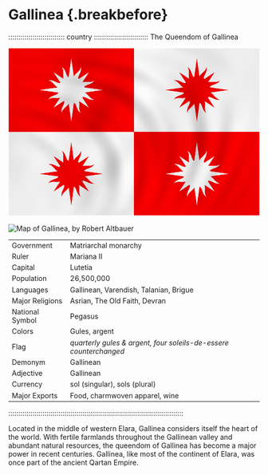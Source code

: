 # Gallinea                                        {.breakbefore}

:::::::::::::::::::::::::::: country :::::::::::::::::::::::::::
The Queendom of Gallinea

![Flag of Gallinea, by Robert P. Stefko](assets/Flags/Gallinea.png "Flag of Gallinea, by Robert P. Stefko")

![Map of Gallinea, by Robert Altbauer](assets/Maps/Full/Gallinea-blank-map.jpg "Map of Gallinea, by Robert Altbauer")

|                 |                                                                   |
| --------------- | ----------------------------------------------------------------- |
| Government      | Matriarchal monarchy                                              |
| Ruler           | Mariana II                                                        |
| Capital         | Lutetia                                                           |
| Population      | 26,500,000                                                        |
| Languages       | Gallinean, Varendish, Talanian, Brigue                            |
| Major Religions | Asrian, The Old Faith, Devran                                     |
| National Symbol | Pegasus                                                           |
| Colors          | Gules, argent                                                     |
| Flag            | *quarterly gules & argent, four soleils-de-essere counterchanged* |
| Demonym         | Gallinean                                                         |
| Adjective       | Gallinean                                                         |
| Currency        | sol (singular), sols (plural)                                     |
| Major Exports   | Food, charmwoven apparel, wine                                    |
:::::::::::::::::::::::::::::::::::::::::::::::::::::::::::::::::::::::::::::::::::::::

Located in the middle of western Elara, Gallinea considers itself the heart of the world. 
With fertile farmlands throughout the Gallinean valley and abundant natural resources, 
the queendom of Gallinea has become a major power in recent centuries. Gallinea, 
like most of the continent of Elara, was once part of the ancient Qartan Empire.

